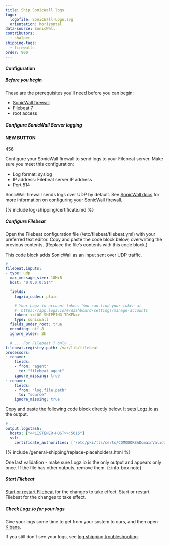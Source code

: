 ```yaml
---
title: Ship SonicWall logs
logo:
  logofile: SonicWall-Logo.svg
  orientation: horizontal
data-source: SonicWall
contributors:
  - shalper
shipping-tags:
  - firewalls
order: 900
---
```


#### Configuration

<div class="tasklist">

##### Before you begin

These are the prerequisites you'll need before you can begin:

* [SonicWall firewall](https://www.sonicwall.com/products/firewalls)
* [Filebeat 7](https://www.elastic.co/guide/en/beats/filebeat/current/filebeat-installation.html)
* root access

##### Configure SonicWall Server logging

#### NEW BUTTON
456

<!-- logzio-inject:install:grafana:dashboards ids=["4Tk1cgkBEnyrOjTuhKILto","4F0PJis1p02ZyMtuMflYyo"] -->

Configure your SonicWall firewall to send logs to your Filebeat server.
Make sure you meet this configuration:

* Log format: syslog
* IP address: Filebeat server IP address
* Port 514

SonicWall firewall sends logs over UDP by default. See [SonicWall docs](https://www.sonicwall.com/support/technical-documentation/?language=English) for more information
on configuring your SonicWall firewall.

{% include log-shipping/certificate.md %}

##### Configure Filebeat

Open the Filebeat configuration file (/etc/filebeat/filebeat.yml) with your preferred text editor. Copy and paste the code block below, overwriting the previous contents.
(Replace the file’s contents with this code block.)

This code block adds SonicWall as an input sent over UDP traffic.

```yaml
# ...
filebeat.inputs:
- type: udp
  max_message_size: 10MiB
  host: "0.0.0.0:514"

  fields:
    logzio_codec: plain

    # Your Logz.io account token. You can find your token at
    #  https://app.logz.io/#/dashboard/settings/manage-accounts
    token: <<LOG-SHIPPING-TOKEN>>
    type: sonicwall
  fields_under_root: true
  encoding: utf-8
  ignore_older: 3h

  # ... For Filebeat 7 only ...
filebeat.registry.path: /var/lib/filebeat
processors:
- rename:
    fields:
    - from: "agent"
      to: "filebeat_agent"
    ignore_missing: true
- rename:
    fields:
    - from: "log.file.path"
      to: "source"
    ignore_missing: true
```

Copy and paste the following code block directly below.
It sets Logz.io as the output.


```yaml
# ...
output.logstash:
  hosts: ["<<LISTENER-HOST>>:5015"]
  ssl:
    certificate_authorities: ['/etc/pki/tls/certs/COMODORSADomainValidationSecureServerCA.crt']
```


{% include /general-shipping/replace-placeholders.html %}


<!-- info-box-start:info -->
One last validation - make sure Logz.io is the only output and appears only once.
If the file has other outputs, remove them.
{:.info-box.note}
<!-- info-box-end -->


##### Start Filebeat
[Start or restart Filebeat](https://www.elastic.co/guide/en/beats/filebeat/master/filebeat-starting.html) for the changes to take effect.
Start or restart Filebeat for the changes to take effect.

##### Check Logz.io for your logs

Give your logs some time to get from your system to ours, and then open [Kibana](https://app.logz.io/#/dashboard/kibana).

If you still don't see your logs, see [log shipping troubleshooting]({{site.baseurl}}/user-guide/log-shipping/log-shipping-troubleshooting.html).

</div>
